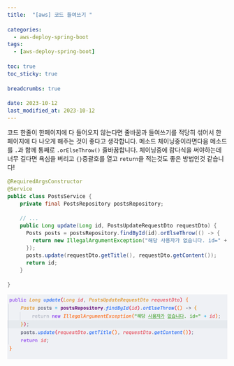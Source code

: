 ```yaml
---
title:  "[aws] 코드 들여쓰기 "

categories:
  - aws-deploy-spring-boot
tags:
  - [aws-deploy-spring-boot]

toc: true
toc_sticky: true

breadcrumbs: true

date: 2023-10-12
last_modified_at: 2023-10-12
---
```


코드 한줄이 한페이지에 다 들어오지 않는다면 줄바꿈과 들여쓰기를 적당히 섞어서 한 페이지에 다 나오게 해주는 것이 좋다고 생각합니다. 
메소드 체이닝중이라면다음 메소드를 `.`과 함께 통째로 `.orElseThrow()` 줄바꿈합니다.
체이닝중에 람다식을 써야하는데 너무 길다면 욕심을 버리고
`{}`중괄호를 열고 `return`을 적는것도 좋은 방법인것 같습니다!

```java
@RequiredArgsConstructor
@Service
public class PostsService {
    private final PostsRepository postsRepository;
    
    // ...
    public Long update(Long id, PostsUpdateRequestDto requestDto) {
      Posts posts = postsRepository.findById(id).orElseThrow(() -> {
        return new IllegalArgumentException("해당 사용자가 없습니다. id=" + id);
      });
      posts.update(requestDto.getTitle(), requestDto.getContent());
      return id;
    }

}
```

![](./img/줄바꿈.png)